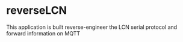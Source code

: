 # reverseLCN

This application is built reverse-engineer the LCN serial protocol and forward information on MQTT
